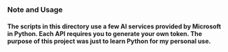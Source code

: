 ### Note and Usage
#### The scripts in this directory use a few AI services provided by Microsoft in Python. Each API requires you to generate your own token. The purpose of this project was just to learn Python for my personal use.
